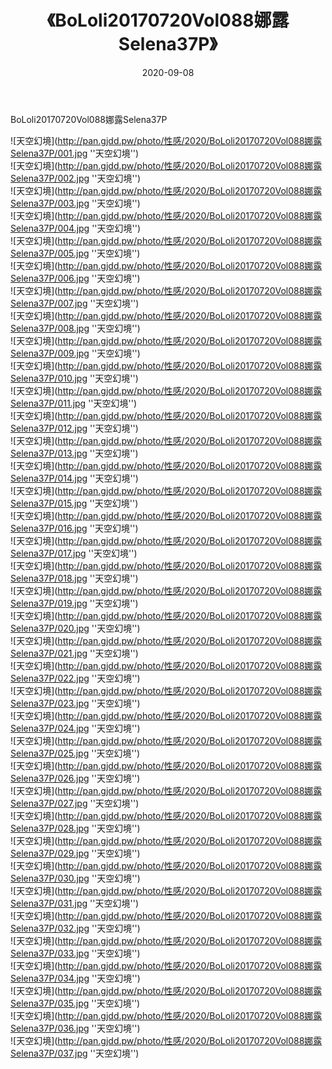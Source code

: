 ﻿---
layout: post
title:  《BoLoli20170720Vol088娜露Selena37P》
date:   2020-09-08
img: http://pan.gjdd.pw/photo/性感/2020/BoLoli20170720Vol088娜露Selena37P/000.jpg
categories: [美女, 性感, 泳衣]
---

BoLoli20170720Vol088娜露Selena37P



![天空幻境](http://pan.gjdd.pw/photo/性感/2020/BoLoli20170720Vol088娜露Selena37P/001.jpg ''天空幻境'') <br>
![天空幻境](http://pan.gjdd.pw/photo/性感/2020/BoLoli20170720Vol088娜露Selena37P/002.jpg ''天空幻境'') <br>
![天空幻境](http://pan.gjdd.pw/photo/性感/2020/BoLoli20170720Vol088娜露Selena37P/003.jpg ''天空幻境'') <br>
![天空幻境](http://pan.gjdd.pw/photo/性感/2020/BoLoli20170720Vol088娜露Selena37P/004.jpg ''天空幻境'') <br>
![天空幻境](http://pan.gjdd.pw/photo/性感/2020/BoLoli20170720Vol088娜露Selena37P/005.jpg ''天空幻境'') <br>
![天空幻境](http://pan.gjdd.pw/photo/性感/2020/BoLoli20170720Vol088娜露Selena37P/006.jpg ''天空幻境'') <br>
![天空幻境](http://pan.gjdd.pw/photo/性感/2020/BoLoli20170720Vol088娜露Selena37P/007.jpg ''天空幻境'') <br>
![天空幻境](http://pan.gjdd.pw/photo/性感/2020/BoLoli20170720Vol088娜露Selena37P/008.jpg ''天空幻境'') <br>
![天空幻境](http://pan.gjdd.pw/photo/性感/2020/BoLoli20170720Vol088娜露Selena37P/009.jpg ''天空幻境'') <br>
![天空幻境](http://pan.gjdd.pw/photo/性感/2020/BoLoli20170720Vol088娜露Selena37P/010.jpg ''天空幻境'') <br>
![天空幻境](http://pan.gjdd.pw/photo/性感/2020/BoLoli20170720Vol088娜露Selena37P/011.jpg ''天空幻境'') <br>
![天空幻境](http://pan.gjdd.pw/photo/性感/2020/BoLoli20170720Vol088娜露Selena37P/012.jpg ''天空幻境'') <br>
![天空幻境](http://pan.gjdd.pw/photo/性感/2020/BoLoli20170720Vol088娜露Selena37P/013.jpg ''天空幻境'') <br>
![天空幻境](http://pan.gjdd.pw/photo/性感/2020/BoLoli20170720Vol088娜露Selena37P/014.jpg ''天空幻境'') <br>
![天空幻境](http://pan.gjdd.pw/photo/性感/2020/BoLoli20170720Vol088娜露Selena37P/015.jpg ''天空幻境'') <br>
![天空幻境](http://pan.gjdd.pw/photo/性感/2020/BoLoli20170720Vol088娜露Selena37P/016.jpg ''天空幻境'') <br>
![天空幻境](http://pan.gjdd.pw/photo/性感/2020/BoLoli20170720Vol088娜露Selena37P/017.jpg ''天空幻境'') <br>
![天空幻境](http://pan.gjdd.pw/photo/性感/2020/BoLoli20170720Vol088娜露Selena37P/018.jpg ''天空幻境'') <br>
![天空幻境](http://pan.gjdd.pw/photo/性感/2020/BoLoli20170720Vol088娜露Selena37P/019.jpg ''天空幻境'') <br>
![天空幻境](http://pan.gjdd.pw/photo/性感/2020/BoLoli20170720Vol088娜露Selena37P/020.jpg ''天空幻境'') <br>
![天空幻境](http://pan.gjdd.pw/photo/性感/2020/BoLoli20170720Vol088娜露Selena37P/021.jpg ''天空幻境'') <br>
![天空幻境](http://pan.gjdd.pw/photo/性感/2020/BoLoli20170720Vol088娜露Selena37P/022.jpg ''天空幻境'') <br>
![天空幻境](http://pan.gjdd.pw/photo/性感/2020/BoLoli20170720Vol088娜露Selena37P/023.jpg ''天空幻境'') <br>
![天空幻境](http://pan.gjdd.pw/photo/性感/2020/BoLoli20170720Vol088娜露Selena37P/024.jpg ''天空幻境'') <br>
![天空幻境](http://pan.gjdd.pw/photo/性感/2020/BoLoli20170720Vol088娜露Selena37P/025.jpg ''天空幻境'') <br>
![天空幻境](http://pan.gjdd.pw/photo/性感/2020/BoLoli20170720Vol088娜露Selena37P/026.jpg ''天空幻境'') <br>
![天空幻境](http://pan.gjdd.pw/photo/性感/2020/BoLoli20170720Vol088娜露Selena37P/027.jpg ''天空幻境'') <br>
![天空幻境](http://pan.gjdd.pw/photo/性感/2020/BoLoli20170720Vol088娜露Selena37P/028.jpg ''天空幻境'') <br>
![天空幻境](http://pan.gjdd.pw/photo/性感/2020/BoLoli20170720Vol088娜露Selena37P/029.jpg ''天空幻境'') <br>
![天空幻境](http://pan.gjdd.pw/photo/性感/2020/BoLoli20170720Vol088娜露Selena37P/030.jpg ''天空幻境'') <br>
![天空幻境](http://pan.gjdd.pw/photo/性感/2020/BoLoli20170720Vol088娜露Selena37P/031.jpg ''天空幻境'') <br>
![天空幻境](http://pan.gjdd.pw/photo/性感/2020/BoLoli20170720Vol088娜露Selena37P/032.jpg ''天空幻境'') <br>
![天空幻境](http://pan.gjdd.pw/photo/性感/2020/BoLoli20170720Vol088娜露Selena37P/033.jpg ''天空幻境'') <br>
![天空幻境](http://pan.gjdd.pw/photo/性感/2020/BoLoli20170720Vol088娜露Selena37P/034.jpg ''天空幻境'') <br>
![天空幻境](http://pan.gjdd.pw/photo/性感/2020/BoLoli20170720Vol088娜露Selena37P/035.jpg ''天空幻境'') <br>
![天空幻境](http://pan.gjdd.pw/photo/性感/2020/BoLoli20170720Vol088娜露Selena37P/036.jpg ''天空幻境'') <br>
![天空幻境](http://pan.gjdd.pw/photo/性感/2020/BoLoli20170720Vol088娜露Selena37P/037.jpg ''天空幻境'') <br>